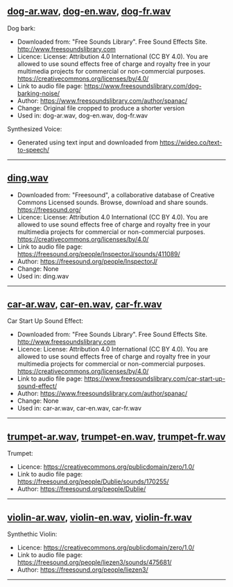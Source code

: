 ## [dog-ar.wav](dog-ar.wav), [dog-en.wav](dog-en.wav), [dog-fr.wav](dog-fr.wav)

Dog bark:

* Downloaded from: "Free Sounds Library". Free Sound Effects Site. http://www.freesoundslibrary.com
* Licence: License: Attribution 4.0 International (CC BY 4.0). You are allowed to use sound effects free of charge and royalty free in your multimedia projects for commercial or non-commercial purposes. https://creativecommons.org/licenses/by/4.0/
* Link to audio file page: https://www.freesoundslibrary.com/dog-barking-noise/
* Author: https://www.freesoundslibrary.com/author/spanac/
* Change: Original file cropped to produce a shorter version
* Used in: dog-ar.wav, dog-en.wav, dog-fr.wav

Synthesized Voice:

* Generated using text input and downloaded from https://wideo.co/text-to-speech/

----

## [ding.wav](ding.wav)

* Downloaded from: "Freesound", a collaborative database of Creative Commons Licensed sounds. Browse, download and share sounds. https://freesound.org/
* Licence: License: Attribution 4.0 International (CC BY 4.0). You are allowed to use sound effects free of charge and royalty free in your multimedia projects for commercial or non-commercial purposes. https://creativecommons.org/licenses/by/4.0/
* Link to audio file page: https://freesound.org/people/InspectorJ/sounds/411089/
* Author: https://freesound.org/people/InspectorJ/
* Change: None
* Used in: ding.wav


----

## [car-ar.wav](car-ar.wav), [car-en.wav](car-en.wav), [car-fr.wav](car-fr.wav)

Car Start Up Sound Effect:

* Downloaded from: "Free Sounds Library". Free Sound Effects Site. http://www.freesoundslibrary.com
* Licence: License: Attribution 4.0 International (CC BY 4.0). You are allowed to use sound effects free of charge and royalty free in your multimedia projects for commercial or non-commercial purposes. https://creativecommons.org/licenses/by/4.0/
* Link to audio file page: https://www.freesoundslibrary.com/car-start-up-sound-effect/
* Author: https://www.freesoundslibrary.com/author/spanac/
* Change: None
* Used in: car-ar.wav, car-en.wav, car-fr.wav

----

## [trumpet-ar.wav](trumpet-ar.wav), [trumpet-en.wav](trumpet-en.wav), [trumpet-fr.wav](trumpet-fr.wav)

Trumpet:

* Licence: https://creativecommons.org/publicdomain/zero/1.0/
* Link to audio file page: https://freesound.org/people/Dublie/sounds/170255/
* Author: https://freesound.org/people/Dublie/

----

## [violin-ar.wav](violin-ar.wav), [violin-en.wav](violin-en.wav), [violin-fr.wav](violin-fr.wav)

Synthethic Violin:

* Licence: https://creativecommons.org/publicdomain/zero/1.0/
* Link to audio file page: https://freesound.org/people/liezen3/sounds/475681/
* Author: https://freesound.org/people/liezen3/

----

